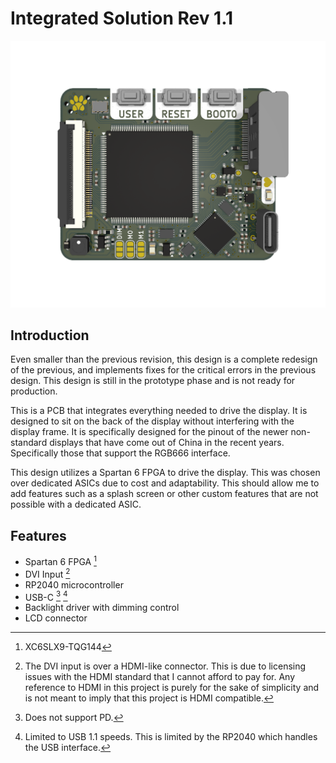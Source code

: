 # Integrated Solution Rev 1.1

![Integrated](./img/integrated.png)

## Introduction

Even smaller than the previous revision, this design is a complete redesign of the previous, and implements fixes for the critical errors in the previous design. This design is still in the prototype phase and is not ready for production.

This is a PCB that integrates everything needed to drive the display. It is designed to sit on the back of the display without interfering with the display frame. It is specifically designed for the pinout of the newer non-standard displays that have come out of China in the recent years. Specifically those that support the RGB666 interface.

This design utilizes a Spartan 6 FPGA to drive the display. This was chosen over dedicated ASICs due to cost and adaptability. This should allow me to add features such as a splash screen or other custom features that are not possible with a dedicated ASIC.

## Features
- Spartan 6 FPGA [^1]
- DVI Input [^2]
- RP2040 microcontroller
- USB-C [^3] [^4]
- Backlight driver with dimming control
- LCD connector

[^1]: XC6SLX9-TQG144
[^2]: The DVI input is over a HDMI-like connector. This is due to licensing issues with the HDMI standard that I cannot afford to pay for. Any reference to HDMI in this project is purely for the sake of simplicity and is not meant to imply that this project is HDMI compatible.
[^3]: Does not support PD.
[^4]: Limited to USB 1.1 speeds. This is limited by the RP2040 which handles the USB interface.